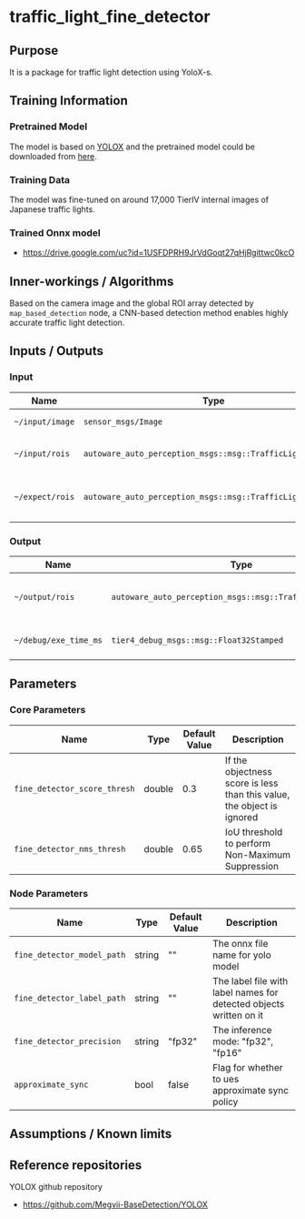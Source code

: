 # traffic_light_fine_detector

## Purpose

It is a package for traffic light detection using YoloX-s.

## Training Information

### Pretrained Model

The model is based on [YOLOX](https://github.com/Megvii-BaseDetection/YOLOX) and the pretrained model could be downloaded from [here](https://github.com/Megvii-BaseDetection/YOLOX/releases/download/0.1.1rc0/yolox_s.pth).

### Training Data

The model was fine-tuned on around 17,000 TierIV internal images of Japanese traffic lights.

### Trained Onnx model

- <https://drive.google.com/uc?id=1USFDPRH9JrVdGoqt27qHjRgittwc0kcO>

## Inner-workings / Algorithms

Based on the camera image and the global ROI array detected by `map_based_detection` node, a CNN-based detection method enables highly accurate traffic light detection.

## Inputs / Outputs

### Input

| Name            | Type                                                       | Description                                                         |
| --------------- | ---------------------------------------------------------- | ------------------------------------------------------------------- |
| `~/input/image` | `sensor_msgs/Image`                                        | The full size camera image                                          |
| `~/input/rois`  | `autoware_auto_perception_msgs::msg::TrafficLightRoiArray` | The array of ROIs detected by map_based_detector                    |
| `~/expect/rois` | `autoware_auto_perception_msgs::msg::TrafficLightRoiArray` | The array of ROIs detected by map_based_detector without any offset |

### Output

| Name                  | Type                                                       | Description                  |
| --------------------- | ---------------------------------------------------------- | ---------------------------- |
| `~/output/rois`       | `autoware_auto_perception_msgs::msg::TrafficLightRoiArray` | The detected accurate rois   |
| `~/debug/exe_time_ms` | `tier4_debug_msgs::msg::Float32Stamped`                    | The time taken for inference |

## Parameters

### Core Parameters

| Name                         | Type   | Default Value | Description                                                            |
| ---------------------------- | ------ | ------------- | ---------------------------------------------------------------------- |
| `fine_detector_score_thresh` | double | 0.3           | If the objectness score is less than this value, the object is ignored |
| `fine_detector_nms_thresh`   | double | 0.65          | IoU threshold to perform Non-Maximum Suppression                       |

### Node Parameters

| Name                       | Type   | Default Value | Description                                                        |
| -------------------------- | ------ | ------------- | ------------------------------------------------------------------ |
| `fine_detector_model_path` | string | ""            | The onnx file name for yolo model                                  |
| `fine_detector_label_path` | string | ""            | The label file with label names for detected objects written on it |
| `fine_detector_precision`  | string | "fp32"        | The inference mode: "fp32", "fp16"                                 |
| `approximate_sync`         | bool   | false         | Flag for whether to ues approximate sync policy                    |

## Assumptions / Known limits

## Reference repositories

YOLOX github repository

- <https://github.com/Megvii-BaseDetection/YOLOX>
